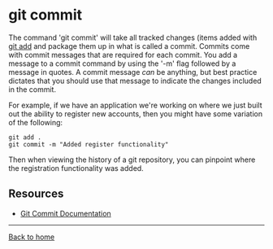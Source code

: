 # git commit
The command 'git commit' will take all tracked changes (items added with [git add](./Add.md) and package them up in what is called a commit.  Commits come with commit messages that are required for each commit.  You add a message to a commit command by using the '-m' flag followed by a message in quotes.  A commit message _can_ be anything, but best practice dictates that you should use that message to indicate the changes included in the commit.

For example, if we have an application we're working on where we just built out the ability to register new accounts, then you might have some variation of the following:

```
git add .
git commit -m "Added register functionality"
```

Then when viewing the history of a git repository, you can pinpoint where the registration functionality was added.

## Resources

- [Git Commit Documentation](https://git-scm.com/docs/git-commit)

---

[Back to home](../README.md)
